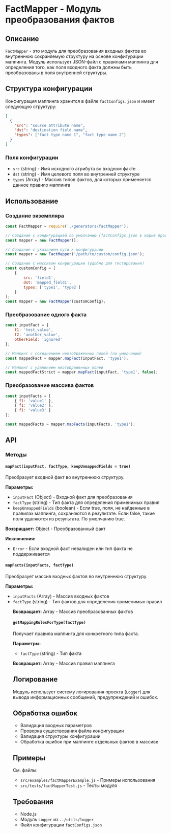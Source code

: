 # FactMapper - Модуль преобразования фактов

## Описание

`FactMapper` - это модуль для преобразования входных фактов во внутреннюю сохраняемую структуру на основе конфигурации маппинга. Модуль использует JSON-файл с правилами маппинга для определения того, как поля входного факта должны быть преобразованы в поля внутренней структуры.

## Структура конфигурации

Конфигурация маппинга хранится в файле `factConfigs.json` и имеет следующую структуру:

```json
[
  {
    "src": "source attribute name",
    "dst": "destination field name", 
    "types": ["fact type name 1", "fact type name 2"]
  }
]
```

### Поля конфигурации

- `src` (string) - Имя исходного атрибута во входном факте
- `dst` (string) - Имя целевого поля во внутренней структуре
- `types` (Array<string>) - Массив типов фактов, для которых применяется данное правило маппинга

## Использование

### Создание экземпляра

```javascript
const FactMapper = require('./generators/factMapper');

// Создание с конфигурацией по умолчанию (factConfigs.json в корне проекта)
const mapper = new FactMapper();

// Создание с указанием пути к конфигурации
const mapper = new FactMapper('/path/to/custom/config.json');

// Создание с массивом конфигурации (удобно для тестирования)
const customConfig = [
    {
        src: 'field1',
        dst: 'mapped_field1',
        types: ['type1', 'type2']
    }
];
const mapper = new FactMapper(customConfig);
```

### Преобразование одного факта

```javascript
const inputFact = {
    f1: 'test_value',
    f2: 'another_value',
    otherField: 'ignored'
};

// Маппинг с сохранением неотображенных полей (по умолчанию)
const mappedFact = mapper.mapFact(inputFact, 'type1');

// Маппинг с удалением неотображенных полей
const mappedFactStrict = mapper.mapFact(inputFact, 'type1', false);
```

### Преобразование массива фактов

```javascript
const inputFacts = [
    { f1: 'value1' },
    { f1: 'value2' },
    { f1: 'value3' }
];

const mappedFacts = mapper.mapFacts(inputFacts, 'type1');
```

## API

### Методы

#### `mapFact(inputFact, factType, keepUnmappedFields = true)`
Преобразует входной факт во внутреннюю структуру.

**Параметры:**
- `inputFact` (Object) - Входной факт для преобразования
- `factType` (string) - Тип факта для определения применимых правил
- `keepUnmappedFields` (boolean) - Если true, поля, не найденные в правилах маппинга, сохраняются в результате. Если false, такие поля удаляются из результата. По умолчанию true.

**Возвращает:** Object - Преобразованный факт

**Исключения:**
- `Error` - Если входной факт невалиден или тип факта не поддерживается

#### `mapFacts(inputFacts, factType)`
Преобразует массив входных фактов во внутреннюю структуру.

**Параметры:**
- `inputFacts` (Array<Object>) - Массив входных фактов
- `factType` (string) - Тип фактов для определения применимых правил

**Возвращает:** Array<Object> - Массив преобразованных фактов

#### `getMappingRulesForType(factType)`
Получает правила маппинга для конкретного типа факта.

**Параметры:**
- `factType` (string) - Тип факта

**Возвращает:** Array<Object> - Массив правил маппинга

## Логирование

Модуль использует систему логирования проекта (`Logger`) для вывода информационных сообщений, предупреждений и ошибок.

## Обработка ошибок

- Валидация входных параметров
- Проверка существования файла конфигурации
- Валидация структуры конфигурации
- Обработка ошибок при маппинге отдельных фактов в массиве

## Примеры

См. файлы:
- `src/examples/factMapperExample.js` - Примеры использования
- `src/tests/factMapperTest.js` - Тесты модуля

## Требования

- Node.js
- Модуль `Logger` из `../utils/logger`
- Файл конфигурации `factConfigs.json`
